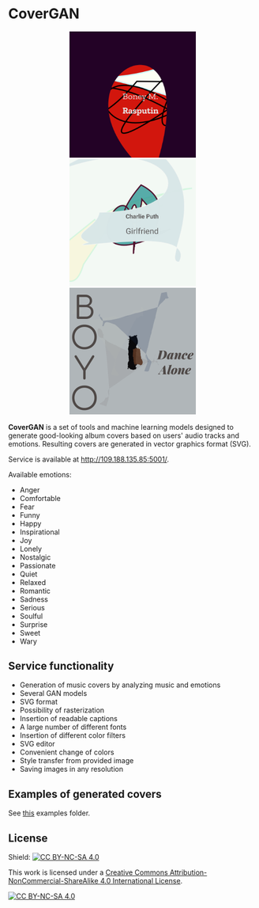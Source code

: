 # CoverGAN

<div align="center">
  <img src="./covergan_backend/covergan/examples/gen1_capt1/Boney%20M.%20-%20Rasputin.PNG" alt="img1" width="256"/>
  <img src="./covergan_backend/covergan/examples/gen1_capt1/Charlie%20Puth%20-%20Girlfriend.PNG" alt="img2" width="256"/>
  <img src="./covergan_backend/covergan/examples/gen2_capt2/BOYO%20-%20Dance%20Alone.png" alt="img3" width="256"/>
</div>

**CoverGAN** is a set of tools and machine learning models designed to generate good-looking album covers based on
users'
audio tracks and emotions. Resulting covers are generated in vector graphics format (SVG).

Service is available at http://109.188.135.85:5001/.

Available emotions:

* Anger
* Comfortable
* Fear
* Funny
* Happy
* Inspirational
* Joy
* Lonely
* Nostalgic
* Passionate
* Quiet
* Relaxed
* Romantic
* Sadness
* Serious
* Soulful
* Surprise
* Sweet
* Wary

## Service functionality

* Generation of music covers by analyzing music and emotions
* Several GAN models
* SVG format
* Possibility of rasterization
* Insertion of readable captions
* A large number of different fonts
* Insertion of different color filters
* SVG editor
* Convenient change of colors
* Style transfer from provided image
* Saving images in any resolution

## Examples of generated covers

See [this](/covergan_backend/covergan/examples) examples folder.

## License

Shield: [![CC BY-NC-SA 4.0][cc-by-nc-sa-shield]][cc-by-nc-sa]

This work is licensed under a
[Creative Commons Attribution-NonCommercial-ShareAlike 4.0 International License][cc-by-nc-sa].

[![CC BY-NC-SA 4.0][cc-by-nc-sa-image]][cc-by-nc-sa]

[cc-by-nc-sa]: http://creativecommons.org/licenses/by-nc-sa/4.0/

[cc-by-nc-sa-image]: https://licensebuttons.net/l/by-nc-sa/4.0/88x31.png

[cc-by-nc-sa-shield]: https://img.shields.io/badge/License-CC%20BY--NC--SA%204.0-lightgrey.svg